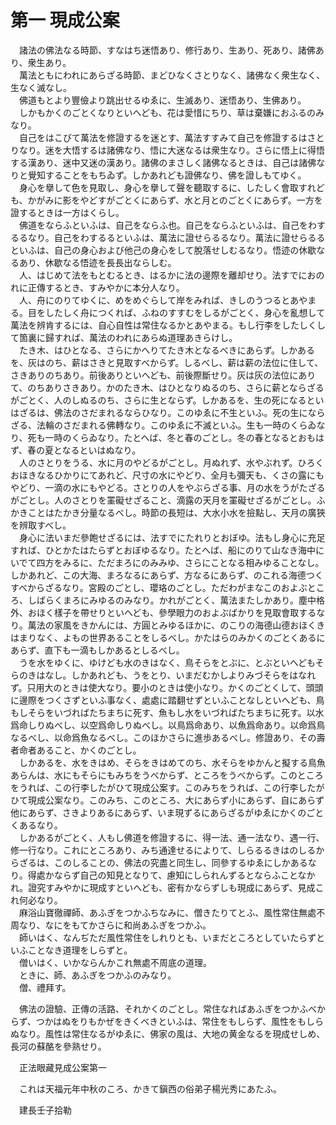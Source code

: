 # 第一 現成公案
　諸法の佛法なる時節、すなはち迷悟あり、修行あり、生あり、死あり、諸佛あり、衆生あり。  
　萬法ともにわれにあらざる時節、まどひなくさとりなく、諸佛なく衆生なく、生なく滅なし。  
　佛道もとより豐儉より跳出せるゆゑに、生滅あり、迷悟あり、生佛あり。  
　しかもかくのごとくなりといへども、花は愛惜にちり、草は棄嫌におふるのみなり。  
　自己をはこびて萬法を修證するを迷とす、萬法すすみて自己を修證するはさとりなり。迷を大悟するは諸佛なり、悟に大迷なるは衆生なり。さらに悟上に得悟する漢あり、迷中又迷の漢あり。諸佛のまさしく諸佛なるときは、自己は諸佛なりと覺知することをもちゐず。しかあれども證佛なり、佛を證しもてゆく。  
　身心を擧して色を見取し、身心を擧して聲を聽取するに、したしく會取すれども、かがみに影をやどすがごとくにあらず、水と月とのごとくにあらず。一方を證するときは一方はくらし。  
　佛道をならふといふは、自己をならふ也。自己をならふといふは、自己をわするるなり。自己をわするるといふは、萬法に證せらるるなり。萬法に證せらるるといふは、自己の身心および他己の身心をして脫落せしむるなり。悟迹の休歇なるあり、休歇なる悟迹を長長出ならしむ。  
　人、はじめて法をもとむるとき、はるかに法の邊際を離却せり。法すでにおのれに正傳するとき、すみやかに本分人なり。  
　人、舟にのりてゆくに、めをめぐらして岸をみれば、きしのうつるとあやまる。目をしたしく舟につくれば、ふねのすすむをしるがごとく、身心を亂想して萬法を辨肯するには、自心自性は常住なるかとあやまる。もし行李をしたしくして箇裏に歸すれば、萬法のわれにあらぬ道理あきらけし。  
　たき木、はひとなる、さらにかへりてたき木となるべきにあらず。しかあるを、灰はのち、薪はさきと見取すべからず。しるべし、薪は薪の法位に住して、さきありのちあり。前後ありといへども、前後際斷せり。灰は灰の法位にありて、のちありさきあり。かのたき木、はひとなりぬるのち、さらに薪とならざるがごとく、人のしぬるのち、さらに生とならず。しかあるを、生の死になるといはざるは、佛法のさだまれるならひなり。このゆゑに不生といふ。死の生にならざる、法輪のさだまれる佛轉なり。このゆゑに不滅といふ。生も一時のくらゐなり、死も一時のくらゐなり。たとへば、冬と春のごとし。冬の春となるとおもはず、春の夏となるといはぬなり。  
　人のさとりをうる、水に月のやどるがごとし。月ぬれず、水やぶれず。ひろくおほきなるひかりにてあれど、尺寸の水にやどり、全月も彌天も、くさの露にもやどり、一滴の水にもやどる。さとりの人をやぶらざる事、月の水をうがたざるがごとし。人のさとりを罣礙せざること、滴露の天月を罣礙せざるがごとし。ふかきことはたかき分量なるべし。時節の長短は、大水小水を撿點し、天月の廣狹を辨取すべし。  
　身心に法いまだ參飽󠄁せざるには、法すでにたれりとおぼゆ。法もし身心に充足すれば、ひとかたはたらずとおぼゆるなり。たとへば、船にのりて山なき海中にいでて四方をみるに、ただまろにのみみゆ、さらにことなる相みゆることなし。しかあれど、この大海、まろなるにあらず、方なるにあらず、のこれる海德つくすべからざるなり。宮殿のごとし、瓔珞のごとし。ただわがまなこのおよぶところ、しばらくまろにみゆるのみなり。かれがごとく、萬法またしかあり。塵中格外、おほく樣子を帶せりといへども、參學眼力のおよぶばかりを見取會取するなり。萬法の家風をきかんには、方圓とみゆるほかに、のこりの海德山德おほくきはまりなく、よもの世界あることをしるべし。かたはらのみかくのごとくあるにあらず、直下も一滴もしかあるとしるべし。  
　うを水をゆくに、ゆけども水のきはなく、鳥そらをとぶに、とぶといへどもそらのきはなし。しかあれども、うをとり、いまだむかしよりみづそらをはなれず。只用大のときは使大なり。要小のときは使小なり。かくのごとくして、頭頭に邊際をつくさずといふ事なく、處處に踏翻󠄁せずといふことなしといへども、鳥もしそらをいづればたちまちに死す、魚もし水をいづればたちまちに死す。以水爲命しりぬべし、以空爲命しりぬべし。以鳥爲命あり、以魚爲命あり。以命爲鳥なるべし、以命爲魚なるべし。このほかさらに進歩あるべし。修證あり、その壽者命者あること、かくのごとし。  
　しかあるを、水をきはめ、そらをきはめてのち、水そらをゆかんと擬する鳥魚あらんは、水にもそらにもみちをうべからず、ところをうべからず。このところをうれば、この行李したがひて現成公案す。このみちをうれば、この行李したがひて現成公案なり。このみち、このところ、大にあらず小にあらず、自にあらず他にあらず、さきよりあるにあらず、いま現ずるにあらざるがゆゑにかくのごとくあるなり。  
　しかあるがごとく、人もし佛道を修證するに、得一法、通一法なり、遇一行、修一行なり。これにところあり、みち通達せるによりて、しらるるきはのしるからざるは、このしることの、佛法の究盡と同生し、同參するゆゑにしかあるなり。得處かならず自己の知見となりて、慮知にしられんずるとならふことなかれ。證究すみやかに現成すといへども、密有かならずしも現成にあらず、見成これ何必なり。  
　麻浴山寶徹禪師、あふぎをつかふちなみに、僧きたりてとふ、風性常住無處不周なり、なにをもてかさらに和尚あふぎをつかふ。  
　師いはく、なんぢただ風性常住をしれりとも、いまだところとしていたらずといふことなき道理をしらずと。  
　僧いはく、いかならんかこれ無處不周底の道理。  
　ときに、師、あふぎをつかふのみなり。  
　僧、禮拜す。  
  
　佛法の證驗、正傳の活路、それかくのごとし。常住なればあふぎをつかふべからず、つかはぬをりもかぜをきくべきといふは、常住をもしらず、風性をもしらぬなり。風性は常住なるがゆゑに、佛家の風は、大地の黄金なるを現成せしめ、長河の蘇酪を參熟せり。  
  
　正法眼藏見成公案第一  
  
　これは天福元年中秋のころ、かきて鎭西の俗弟子楊光秀にあたふ。  
  
　建長壬子拾勒